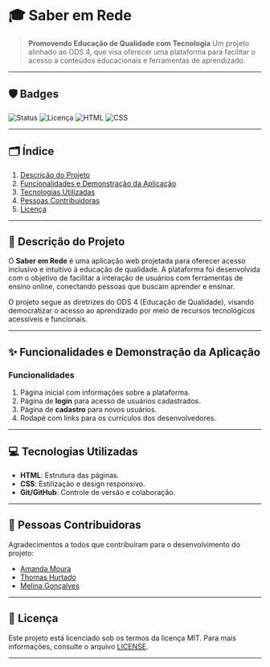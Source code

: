 # 🎓 Saber em Rede

> **Promovendo Educação de Qualidade com Tecnologia**
> Um projeto alinhado ao ODS 4, que visa oferecer uma plataforma para facilitar o acesso a conteúdos educacionais e ferramentas de aprendizado.

---

## 🛡️ Badges
![Status](https://img.shields.io/badge/Status-Em%20desenvolvimento-yellow)
![Licença](https://img.shields.io/badge/Licen%C3%A7a-MIT-green)
![HTML](https://img.shields.io/badge/HTML-Utilizado-orange)
![CSS](https://img.shields.io/badge/CSS-Utilizado-blue)

---

## 🗂️ Índice
1. [Descrição do Projeto](#descrição-do-projeto)
2. [Funcionalidades e Demonstração da Aplicação](#funcionalidades-e-demonstração-da-aplicação)
3. [Tecnologias Utilizadas](#tecnologias-utilizadas)
4. [Pessoas Contribuidoras](#pessoas-contribuidoras)
5. [Licença](#licença)

---

## 📜 Descrição do Projeto

O **Saber em Rede** é uma aplicação web projetada para oferecer acesso inclusivo e intuitivo à educação de qualidade. A plataforma foi desenvolvida com o objetivo de facilitar a interação de usuários com ferramentas de ensino online, conectando pessoas que buscam aprender e ensinar.

O projeto segue as diretrizes do ODS 4 (Educação de Qualidade), visando democratizar o acesso ao aprendizado por meio de recursos tecnológicos acessíveis e funcionais.

---

## ✨ Funcionalidades e Demonstração da Aplicação

### Funcionalidades
1. Página inicial com informações sobre a plataforma.
2. Página de **login** para acesso de usuários cadastrados.
3. Página de **cadastro** para novos usuários.
4. Rodapé com links para os currículos dos desenvolvedores.


---


## 💻 Tecnologias Utilizadas

- **HTML**: Estrutura das páginas.
- **CSS**: Estilização e design responsivo.
- **Git/GitHub**: Controle de versão e colaboração.

---

## 🤝 Pessoas Contribuidoras

Agradecimentos a todos que contribuíram para o desenvolvimento do projeto:
- [Amanda Moura](https://github.com/AmandaMouraCavalcante)
- [Thomas Hurtado](https://github.com/ThomasHurtado)
- [Melina Gonçalves](https://github.com/mel-a8)

---


## 📜 Licença

Este projeto está licenciado sob os termos da licença MIT. Para mais informações, consulte o arquivo [LICENSE](./LICENSE).

---



